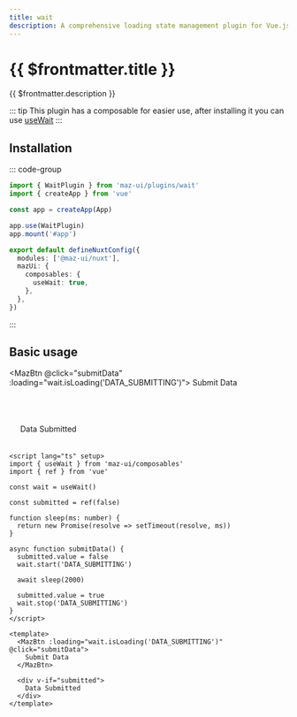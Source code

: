 ```yaml
---
title: wait
description: A comprehensive loading state management plugin for Vue.js that provides easy-to-use utilities for handling async operations, loading indicators, and user feedback during data processing or any other async operation
---
```


# {{ $frontmatter.title }}

{{ $frontmatter.description }}

::: tip
This plugin has a composable for easier use, after installing it you can use [useWait](./../composables/use-wait.md)
:::

## Installation

::: code-group

```ts [Vue]
import { WaitPlugin } from 'maz-ui/plugins/wait'
import { createApp } from 'vue'

const app = createApp(App)

app.use(WaitPlugin)
app.mount('#app')
```

```ts [Nuxt]
export default defineNuxtConfig({
  modules: ['@maz-ui/nuxt'],
  mazUi: {
    composables: {
      useWait: true,
    },
  },
})
```

:::

## Basic usage

<MazBtn @click="submitData" :loading="wait.isLoading('DATA_SUBMITTING')">
  Submit Data
</MazBtn>

<br />

<div v-if="submitted" style="padding: 20px; background-color: hsl(var(--maz-background-300)); border-radius: 10px; margin-top: 1rem;">
  Data Submitted
</div>

```vue
<script lang="ts" setup>
import { useWait } from 'maz-ui/composables'
import { ref } from 'vue'

const wait = useWait()

const submitted = ref(false)

function sleep(ms: number) {
  return new Promise(resolve => setTimeout(resolve, ms))
}

async function submitData() {
  submitted.value = false
  wait.start('DATA_SUBMITTING')

  await sleep(2000)

  submitted.value = true
  wait.stop('DATA_SUBMITTING')
}
</script>

<template>
  <MazBtn :loading="wait.isLoading('DATA_SUBMITTING')" @click="submitData">
    Submit Data
  </MazBtn>

  <div v-if="submitted">
    Data Submitted
  </div>
</template>
```

<script lang="ts" setup>
  import { ref } from 'vue'
  import { useWait } from 'maz-ui/composables/useWait'

  const wait = useWait()

  const submitted = ref(false)

  function sleep(ms: number) {
    return new Promise(resolve => setTimeout(resolve, ms));
  }

  const submitData = async () => {
    submitted.value = false
    wait.start('DATA_SUBMITTING')

    await sleep(2000)

    submitted.value = true
    wait.stop('DATA_SUBMITTING')
  }
</script>
